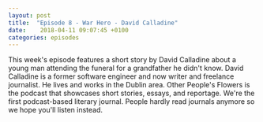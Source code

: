 ```yaml
---
layout: post
title:  "Episode 8 - War Hero - David Calladine"
date:    2018-04-11 09:07:45 +0100
categories: episodes
---
```


This week's episode features a short story by David Calladine about a
young man attending the funeral for a grandfather he didn't
know. David Calladine is a former software engineer and now writer and
freelance journalist. He lives and works in the Dublin area. Other
People's Flowers is the podcast that showcases short stories, essays,
and reportage. We're the first podcast-based literary journal. People
hardly read journals anymore so we hope you'll listen instead.
